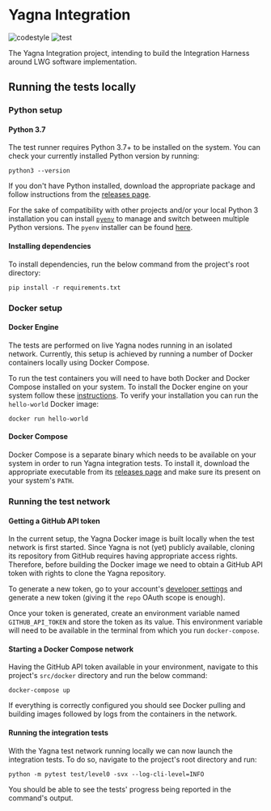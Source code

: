 # Yagna Integration

![codestyle](https://github.com/golemfactory/yagna-integration/workflows/codestyle/badge.svg?event=push)
![test](https://github.com/golemfactory/yagna-integration/workflows/test/badge.svg?event=push)

The Yagna Integration project, intending to build the Integration Harness around LWG software implementation.

## Running the tests locally

### Python setup

#### Python 3.7
The test runner requires Python 3.7+ to be installed on the system. You can check your currently installed Python version by running:
```
python3 --version
``` 

If you don't have Python installed, download the appropriate package and follow instructions from the [releases page](https://www.python.org/downloads/).

For the sake of compatibility with other projects and/or your local Python 3 installation you can install [`pyenv`](https://github.com/pyenv/pyenv) to manage and switch between multiple Python versions. The `pyenv` installer can be found [here](https://github.com/pyenv/pyenv-installer).

#### Installing dependencies
To install dependencies, run the below command from the project's root directory:
```
pip install -r requirements.txt
```

### Docker setup

#### Docker Engine
The tests are performed on live Yagna nodes running in an isolated network. Currently, this setup is achieved by running a number of Docker containers locally using Docker Compose.

To run the test containers you will need to have both Docker and Docker Compose installed on your system. To install the Docker engine on your system follow these [instructions](https://docs.docker.com/engine/install/). To verify your installation you can run the `hello-world` Docker image:
```
docker run hello-world
```

#### Docker Compose
Docker Compose is a separate binary which needs to be available on your system in order to run Yagna integration tests. To install it, download the appropriate executable from its [releases page](https://github.com/docker/compose/releases) and make sure its present on your system's `PATH`.

### Running the test network

#### Getting a GitHub API token
In the current setup, the Yagna Docker image is built locally when the test network is first started. Since Yagna is not (yet) publicly available, cloning its repository from GitHub requires having appropriate access rights. Therefore, before building the Docker image we need to obtain a GitHub API token with rights to clone the Yagna repository.

To generate a new token, go to your account's [developer settings](https://github.com/settings/tokens) and generate a new token (giving it the `repo` OAuth scope is enough).

Once your token is generated, create an environment variable named `GITHUB_API_TOKEN` and store the token as its value. This environment variable will need to be available in the terminal from which you run `docker-compose`.

#### Starting a Docker Compose network
Having the GitHub API token available in your environment, navigate to this project's `src/docker` directory and run the below command:
```
docker-compose up
```

If everything is correctly configured you should see Docker pulling and building images followed by logs from the containers in the network.

#### Running the integration tests
With the Yagna test network running locally we can now launch the integration tests. To do so, navigate to the project's root directory and run:
```
python -m pytest test/level0 -svx --log-cli-level=INFO
```

You should be able to see the tests' progress being reported in the command's output.

